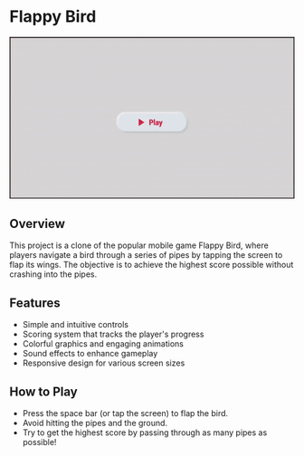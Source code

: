 # Flappy Bird

![Flappy Bird](WebGL%20Builds/Flappy_Bird.gif)

## Overview

This project is a clone of the popular mobile game Flappy Bird, where players navigate a bird through a series of pipes by tapping the screen to flap its wings. The objective is to achieve the highest score possible without crashing into the pipes.

## Features

- Simple and intuitive controls
- Scoring system that tracks the player's progress
- Colorful graphics and engaging animations
- Sound effects to enhance gameplay
- Responsive design for various screen sizes

## How to Play
- Press the space bar (or tap the screen) to flap the bird.
- Avoid hitting the pipes and the ground.
- Try to get the highest score by passing through as many pipes as possible!
